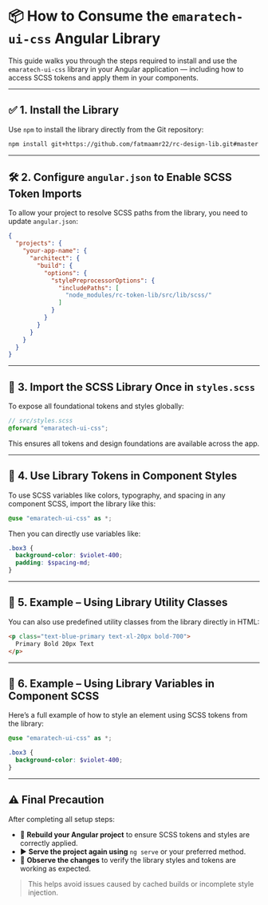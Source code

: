 
# 📦 How to Consume the `emaratech-ui-css` Angular Library

This guide walks you through the steps required to install and use the `emaratech-ui-css` library in your Angular application — including how to access SCSS tokens and apply them in your components.

---

## ✅ 1. Install the Library

Use `npm` to install the library directly from the Git repository:

```bash
npm install git+https://github.com/fatmaamr22/rc-design-lib.git#master
```

---

## 🛠 2. Configure `angular.json` to Enable SCSS Token Imports

To allow your project to resolve SCSS paths from the library, you need to update `angular.json`:

```json
{
  "projects": {
    "your-app-name": {
      "architect": {
        "build": {
          "options": {
            "stylePreprocessorOptions": {
              "includePaths": [
                "node_modules/rc-token-lib/src/lib/scss/"
              ]
            }
          }
        }
      }
    }
  }
}
```


---

## 🎨 3. Import the SCSS Library Once in `styles.scss`

To expose all foundational tokens and styles globally:

```scss
// src/styles.scss
@forward "emaratech-ui-css";
```

This ensures all tokens and design foundations are available across the app.

---

## 🧩 4. Use Library Tokens in Component Styles

To use SCSS variables like colors, typography, and spacing in any component SCSS, import the library like this:

```scss
@use "emaratech-ui-css" as *;
```

Then you can directly use variables like:

```scss
.box3 {
  background-color: $violet-400;
  padding: $spacing-md;
}
```

---

## 🧪 5. Example – Using Library Utility Classes

You can also use predefined utility classes from the library directly in HTML:

```html
<p class="text-blue-primary text-xl-20px bold-700">
  Primary Bold 20px Text
</p>
```

---

## 🎯 6. Example – Using Library Variables in Component SCSS

Here’s a full example of how to style an element using SCSS tokens from the library:

```scss
@use "emaratech-ui-css" as *;

.box3 {
  background-color: $violet-400;
}
```


---

## ⚠️ Final Precaution

After completing all setup steps:

- 🔄 **Rebuild your Angular project** to ensure SCSS tokens and styles are correctly applied.
- ▶️ **Serve the project again using** `ng serve` or your preferred method.
- 👀 **Observe the changes** to verify the library styles and tokens are working as expected.

> This helps avoid issues caused by cached builds or incomplete style injection.
